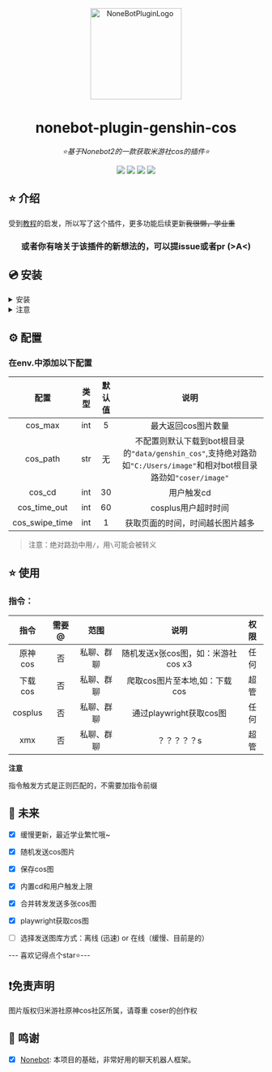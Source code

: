 
<div align="center">

<a href="https://v2.nonebot.dev/store"><img src="https://ghproxy.com/https://github.com/Cvandia/nonebot_plugin_genshin_cos/blob/main/res/ico.png" width="180" height="180" alt="NoneBotPluginLogo"></a>

</div>

<div align="center">

# nonebot-plugin-genshin-cos

_⭐基于Nonebot2的一款获取米游社cos的插件⭐_


</div>

<div align="center">
<a href="https://www.python.org/downloads/release/python-390/"><img src="https://img.shields.io/badge/python-3.8+-blue"></a>  <a href=""><img src="https://img.shields.io/badge/QQ-1141538825-yellow"></a> <a href="https://github.com/Cvandia/nonebot_plugin_genshin_cos/blob/main/LICENSE"><img src="https://img.shields.io/badge/license-MIT-blue"></a> <a href="https://v2.nonebot.dev/"><img src="https://img.shields.io/badge/Nonebot2-rc1+-red"></a>
</div>


## ⭐ 介绍

受到[教程](https://juejin.cn/post/6990320268010848286)的启发，所以写了这个插件，更多功能后续更新~~我很懒，学业重~~


<div align="center">

### 或者你有啥关于该插件的新想法的，可以提issue或者pr (>A<)

</div>

## 💿 安装

<details>
<summary>安装</summary>

pip 安装

```
pip install nonebot-plugin-genshin-cos
```

nb-cli安装

```
nb plugin install nonebot-plugin-genshin-cos --upgrade
```
 
 </details>
 
 <details>
 <summary>注意</summary>
 
 推荐镜像站下载
  
 清华源```https://pypi.tuna.tsinghua.edu.cn/simple```
 
 阿里源```https://mirrors.aliyun.com/pypi/simple/```


 安装完后记得执行一下：
 ```playwright install```
~~懒，没写自动下载chrome~~ 
</details>


## ⚙️ 配置
### 在env.中添加以下配置

| 配置 | 类型 | 默认值 | 说明 |
|:-----:|:----:|:----:|:---:|
|cos_max|int|5|最大返回cos图片数量|
|cos_path|str|无|不配置则默认下载到bot根目录的`"data/genshin_cos"`,支持绝对路劲如`"C:/Users/image"`和相对bot根目录路劲如`"coser/image"`
|cos_cd|int|30|用户触发cd|
|cos_time_out|int|60|cosplus用户超时时间|
|cos_swipe_time|int|1|获取页面的时间，时间越长图片越多|

> 注意：绝对路劲中用`/`，用`\`可能会被转义

## ⭐ 使用

### 指令：
| 指令 | 需要@ | 范围 | 说明 |权限|
|:-----:|:----:|:----:|:----:|:----:|
|原神cos|否|私聊、群聊|随机发送x张cos图，如：米游社cos x3|任何|
|下载cos|否|私聊、群聊|爬取cos图片至本地,如：下载cos|超管|
|cosplus|否|私聊、群聊|通过playwright获取cos图|任何|
|xmx|否|私聊、群聊|？？？？？s|超管|
**注意**

指令触发方式是正则匹配的，不需要加指令前缀

## 🌙 未来
 - [x] 缓慢更新，最近学业繁忙哦~
 - [x] 随机发送cos图片
 - [x] 保存cos图
 - [x] 内置cd和用户触发上限
 - [x] 合并转发发送多张cos图
 - [x] playwright获取cos图
 - [ ] 选择发送图库方式：离线 (迅速) or 在线（缓慢、目前是的）


--- 喜欢记得点个star⭐---

## ❗免责声明

图片版权归米游社原神cos社区所属，请尊重
coser的创作权



## 💝 鸣谢

- [x] [Nonebot](https://github.com/nonebot/nonebot2): 本项目的基础，非常好用的聊天机器人框架。

